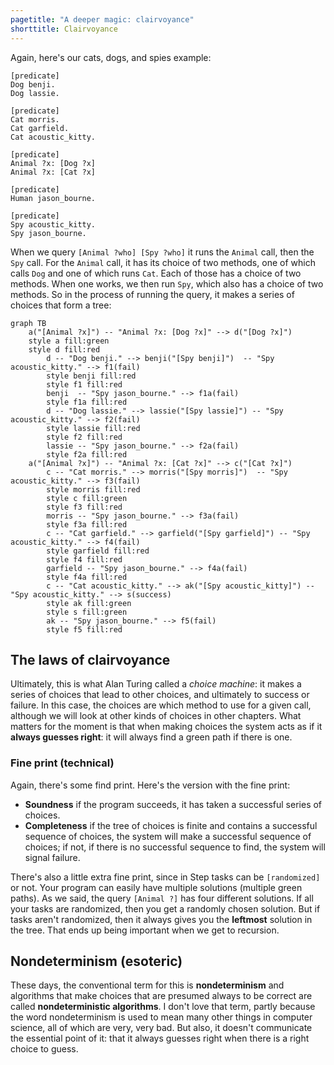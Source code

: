 ```yaml
---
pagetitle: "A deeper magic: clairvoyance"
shorttitle: Clairvoyance
---
```

Again, here's our cats, dogs, and spies example:
```step
[predicate]
Dog benji.
Dog lassie.

[predicate]
Cat morris.
Cat garfield.
Cat acoustic_kitty.

[predicate]
Animal ?x: [Dog ?x]
Animal ?x: [Cat ?x]

[predicate]
Human jason_bourne.

[predicate]
Spy acoustic_kitty.
Spy jason_bourne.
```
When we query `[Animal ?who] [Spy ?who]` it runs the `Animal` call, then the `Spy` call.  For the `Animal` call, it has its choice of two methods, one of which calls `Dog` and one of which runs `Cat`.  Each of those has a choice of two methods.  When one works, we then run `Spy`, which also has a choice of two methods.  So in the process of running the query, it makes a series of choices that form a tree:
```mermaid
graph TB
    a("[Animal ?x]") -- "Animal ?x: [Dog ?x]" --> d("[Dog ?x]")
    style a fill:green
    style d fill:red
        d -- "Dog benji." --> benji("[Spy benji]")  -- "Spy acoustic_kitty." --> f1(fail)
        style benji fill:red
        style f1 fill:red
        benji  -- "Spy jason_bourne." --> f1a(fail)
        style f1a fill:red
        d -- "Dog lassie." --> lassie("[Spy lassie]") -- "Spy acoustic_kitty." --> f2(fail)
        style lassie fill:red
        style f2 fill:red
        lassie -- "Spy jason_bourne." --> f2a(fail)
        style f2a fill:red
    a("[Animal ?x]") -- "Animal ?x: [Cat ?x]" --> c("[Cat ?x]")
        c -- "Cat morris." --> morris("[Spy morris]")  -- "Spy acoustic_kitty." --> f3(fail)
        style morris fill:red
        style c fill:green
        style f3 fill:red
        morris -- "Spy jason_bourne." --> f3a(fail)
        style f3a fill:red
        c -- "Cat garfield." --> garfield("[Spy garfield]") -- "Spy acoustic_kitty." --> f4(fail)
        style garfield fill:red
        style f4 fill:red
        garfield -- "Spy jason_bourne." --> f4a(fail)
        style f4a fill:red
        c -- "Cat acoustic_kitty." --> ak("[Spy acoustic_kitty]") -- "Spy acoustic_kitty." --> s(success)
        style ak fill:green
        style s fill:green
        ak -- "Spy jason_bourne." --> f5(fail)
        style f5 fill:red
```
## The laws of clairvoyance

Ultimately, this is what Alan Turing called a *choice machine*: it makes a series of choices that lead to other choices, and ultimately to success or failure.  In this case, the choices are which method to use for a given call, although we will look at other kinds of choices in other chapters.  What matters for the moment is that when making choices the system acts as if it **always guesses right**: it will always find a green path if there is one.

### Fine print (technical)
Again, there's some find print.  Here's the version with the fine print:

* **Soundness** if the program succeeds, it has taken a successful series of choices.
* **Completeness** if the tree of choices is finite and contains a successful sequence of choices, the system will make a successful sequence of choices; if not, if there is no successful sequence to find, the system will signal failure.

There's also a little extra fine print, since in Step tasks can be `[randomized]` or not.  Your program can easily have multiple solutions (multiple green paths).  As we said, the query `[Animal ?]` has four different solutions.  If all your tasks are randomized, then you get a randomly chosen solution.  But if tasks aren't randomized, then it always gives you the **leftmost** solution in the tree.  That ends up being important when we get to recursion.

## Nondeterminism (esoteric)

These days, the conventional term for this is **nondeterminism** and algorithms that make choices that are presumed always to be correct are called **nondeterministic algorithms**.  I don't love that term, partly because the word nondeterminism is used to mean many other things in computer science, all of which are very, very bad.  But also, it doesn't communicate the essential point of it: that it always guesses right when there is a right choice to guess.